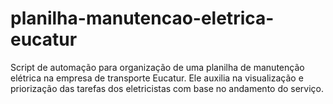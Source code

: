 # planilha-manutencao-eletrica-eucatur
Script de automação para organização de uma planilha de manutenção elétrica na empresa de transporte Eucatur. Ele auxilia na visualização e priorização das tarefas dos eletricistas com base no andamento do serviço.
